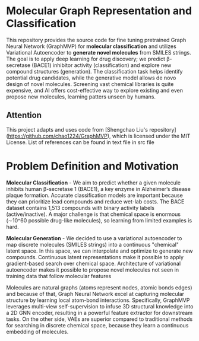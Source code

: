 # Molecular Graph Representation and Classification 

This repository provides the source code for fine tuning pretrained Graph Neural Network (GraphMVP) for __molecular 
classification__ and utilizes Variational Autoencoder to __generate novel molecules__ from SMILES strings. The goal is to
apply deep learning for drug discovery; we predict β-secretase (BACE1) inhibitor activity (classification) and explore 
new compound structures (generation). The classification task helps identify potential drug candidates, while the
generative model allows de novo design of novel molecules. Screening vast chemical libraries is quite expensive, and
AI offers cost-effective way to explore existing and even propose new molecules, learning patters unseen by humans.

## Attention

This project adapts and uses code from [Shengchao Liu's repository] (https://github.com/chao1224/GraphMVP), which is licensed under the MIT License. List of references can be found in text file in src file

# Problem Definition and Motivation

**Molecular Classification** - We aim to predict whether a given molecule inhibits human β-secretase 1 (BACE1), a key enzyme in Alzheimer’s disease plaque formation. Accurate classification models are important because they can prioritize lead compounds and reduce wet-lab 
costs. The BACE dataset contains 1,513 compounds with binary activity labels (active/inactive). A major challenge is that chemical space is
enormous (∼10^60 possible drug-like molecules), so learning from limited examples is hard. 

**Molecular Generation** - We decided to use a variational autoencoder to map discrete molecules (SMILES strings) into a continuous "chemical" latent space. In this space, we can interpolate and optimize to generate new compounds. Continuous latent representations
make it possible to apply gradient-based search over chemical space. Architecture of variational autoencoder makes it possible
to propose novel molecules not seen in training data that follow molecular features

Molecules are natural graphs (atoms represent nodes, atomic bonds edges) and because of that, Graph Neural Network excel at capturing molecular structure by learning local atom-bond interactions. Specifically, GraphMVP leverages multi-view self-supervision to infuse 3D structural knowledge into a 2D GNN encoder, resulting in a powerful feature extractor for downstream tasks. On the other side, VAEs are superior compared to traditional methods for searching in discrete chemical space, because they learn a continuous embedding of molecules.
